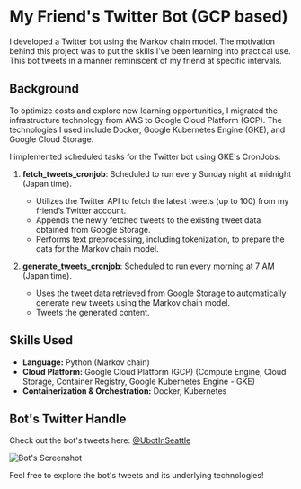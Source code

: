 # My Friend's Twitter Bot (GCP based)

I developed a Twitter bot using the Markov chain model. The motivation behind this project was to put the skills I've been learning into practical use. This bot tweets in a manner reminiscent of my friend at specific intervals.

## Background
To optimize costs and explore new learning opportunities, I migrated the infrastructure technology from AWS to Google Cloud Platform (GCP). The technologies I used include Docker, Google Kubernetes Engine (GKE), and Google Cloud Storage.

I implemented scheduled tasks for the Twitter bot using GKE's CronJobs:
1. **fetch_tweets_cronjob**: Scheduled to run every Sunday night at midnight (Japan time).
   - Utilizes the Twitter API to fetch the latest tweets (up to 100) from my friend’s Twitter account.
   - Appends the newly fetched tweets to the existing tweet data obtained from Google Storage.
   - Performs text preprocessing, including tokenization, to prepare the data for the Markov chain model.

2. **generate_tweets_cronjob**: Scheduled to run every morning at 7 AM (Japan time).
   - Uses the tweet data retrieved from Google Storage to automatically generate new tweets using the Markov chain model.
   - Tweets the generated content.

## Skills Used
- **Language:** Python (Markov chain)
- **Cloud Platform:** Google Cloud Platform (GCP) (Compute Engine, Cloud Storage, Container Registry, Google Kubernetes Engine - GKE)
- **Containerization & Orchestration:** Docker, Kubernetes

## Bot's Twitter Handle
Check out the bot's tweets here: [@UbotInSeattle](https://twitter.com/UbotInSeattle)

![Bot's Screenshot](https://github.com/codekakitai51/u_bot/assets/130334969/dab05e32-ab05-40ea-b2ad-91a285e0a968.png)

Feel free to explore the bot's tweets and its underlying technologies!
